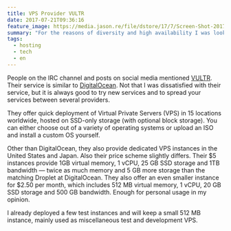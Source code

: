 ```yaml
---
title: VPS Provider VULTR
date: 2017-07-21T09:36:16
feature_image: https://media.jason.re/file/dstore/17/7/Screen-Shot-2017-07-21-at-09.06.17_sojwtj.png
summary: "For the reasons of diversity and high availability I was looking for an alternative to DigitalOcean."
tags:
  - hosting
  - tech
  - en
---
```


People on the IRC channel and posts on social media mentioned [VULTR](http://www.vultr.com/?ref=7149844). Their service is similar to [DigitalOcean](https://digitalocean.com). Not that I was dissatisfied with their service, but it is always good to try new services and to spread your services between several providers.

They offer quick deployment of Virtual Private Servers (VPS) in 15 locations worldwide, hosted on SSD-only storage (with optional block storage). You can either choose out of a variety of operating systems or upload an ISO and install a custom OS yourself.

Other than DigitalOcean, they also provide dedicated VPS instances in the United States and Japan. Also their price scheme slightly differs. Their $5 instances provide 1GB virtual memory, 1 vCPU, 25 GB SSD storage and 1TB bandwidth — twice as much memory and 5 GB more storage than the matching Droplet at DigitalOcean. They also offer an even smaller instance for $2.50 per month, which includes 512 MB virtual memory, 1 vCPU, 20 GB SSD storage and 500 GB bandwidth. Enough for personal usage in my opinion.

I already deployed a few test instances and will keep a small 512 MB instance, mainly used as miscellaneous test and development VPS.
